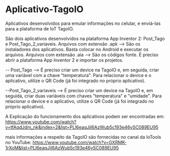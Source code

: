 # Aplicativo-TagoIO
Aplicativos desenvolvidos para emular informações no celular, e enviá-las para a plataforma de IoT TagoIO.

São dois aplicativos desenvolvidos na plataforma App Inventor 2: Post_Tago e Post_Tago_2_variaveis.
Arquivos com extensão .apk --> São os instaladores dos aplicativos. Basta colocar no Android e executar os arquivos.
Arquivos com extensão .aia --> São os códigos fonte. É preciso abrir a plataforma App Inventor 2 e importar os projetos.


-- Post_Tago --> É preciso criar um device na TagoIO e, em seguida, criar uma variável com a chave "temperatura". Para relacionar o device e o aplicativo, utilize o QR Code (já foi integrado no próprio aplicativo). 

--Post_Tago_2_variaveis --> É preciso criar um device na TagoIO e, em seguida, criar duas variáveis com chaves "temperatura" e "umidade". Para relacionar o device e o aplicativo, utilize o QR Code (já foi integrado no próprio aplicativo).

A Explicação do funcionamento dos aplicativos podem ser encontradas em: https://www.youtube.com/watch?v=tfAqdJdm_nk&index=2&list=PLl6eaqJjI6AzWub5c193e46ySC089EU95

mais informações a respeito da TagoIO são fornecidas no canal da IoTools no YouTube: https://www.youtube.com/watch?v=GXRMK-1rXoM&list=PLl6eaqJjI6AzWub5c193e46ySC089EU95
